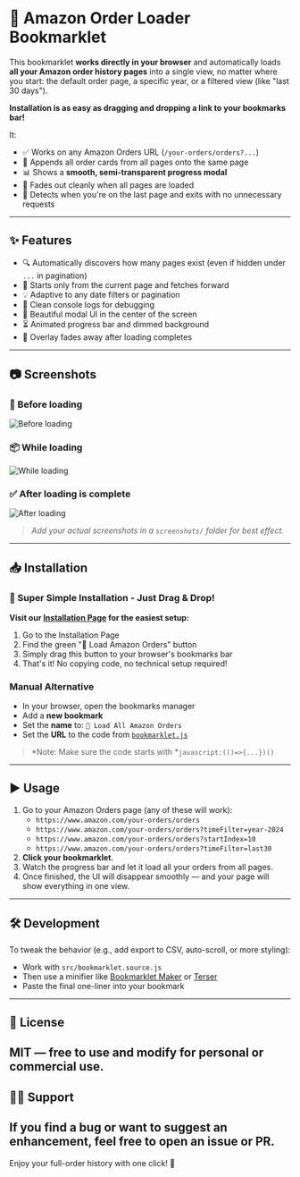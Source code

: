 # 🛒 Amazon Order Loader Bookmarklet

This bookmarklet **works directly in your browser** and automatically loads **all your Amazon order history pages** into a single view, no matter where you start: the default order page, a specific year, or a filtered view (like "last 30 days").

**Installation is as easy as dragging and dropping a link to your bookmarks bar!**

It:
- ✅ Works on any Amazon Orders URL (`/your-orders/orders?...`)
- 📄 Appends all order cards from all pages onto the same page
- 📊 Shows a **smooth, semi-transparent progress modal**
- 🚀 Fades out cleanly when all pages are loaded
- 🛑 Detects when you're on the last page and exits with no unnecessary requests
---
## ✨ Features
- 🔍 Automatically discovers how many pages exist (even if hidden under `...` in pagination)
- 🧠 Starts only from the current page and fetches forward
- 💡 Adaptive to any date filters or pagination
- 💬 Clean console logs for debugging
- 🎨 Beautiful modal UI in the center of the screen
- ⏳ Animated progress bar and dimmed background
- 🧼 Overlay fades away after loading completes
---
## 📷 Screenshots
### 🔘 Before loading
![Before loading](./screenshots/before-loading.png)
### 📦 While loading
![While loading](./screenshots/while-loading.png)
### ✅ After loading is complete
![After loading](./screenshots/after-loading.png)
> *Add your actual screenshots in a *`screenshots/`* folder for best effect.*
---
## 📥 Installation

### 💫 Super Simple Installation - Just Drag & Drop!

**Visit our [Installation Page](https://sabbah13.github.io/amazon-orders-loader/installation/) for the easiest setup:**

1. Go to the Installation Page
2. Find the green "🛒 Load Amazon Orders" button
3. Simply drag this button to your browser's bookmarks bar
4. That's it! No copying code, no technical setup required!

### Manual Alternative
- In your browser, open the bookmarks manager
- Add a **new bookmark**
- Set the **name** to: `🛒 Load All Amazon Orders`
- Set the **URL** to the code from [`bookmarklet.js`](./bookmarklet.js)

> *Note: Make sure the code starts with *`javascript:(()=>{...})()`
---
## ▶️ Usage
1. Go to your Amazon Orders page (any of these will work):
   - `https://www.amazon.com/your-orders/orders`
   - `https://www.amazon.com/your-orders/orders?timeFilter=year-2024`
   - `https://www.amazon.com/your-orders/orders?startIndex=10`
   - `https://www.amazon.com/your-orders/orders?timeFilter=last30`
2. **Click your bookmarklet**.
3. Watch the progress bar and let it load all your orders from all pages.
4. Once finished, the UI will disappear smoothly — and your page will show everything in one view.
---
## 🛠 Development
To tweak the behavior (e.g., add export to CSV, auto-scroll, or more styling):
- Work with `src/bookmarklet.source.js`
- Then use a minifier like [Bookmarklet Maker](https://caiorss.github.io/bookmarklet-maker/) or [Terser](https://github.com/terser/terser)
- Paste the final one-liner into your bookmark
---
## 📄 License
MIT — free to use and modify for personal or commercial use.
---
## 🙋‍♀️ Support
If you find a bug or want to suggest an enhancement, feel free to open an issue or PR.
---
Enjoy your full-order history with one click! 🎉